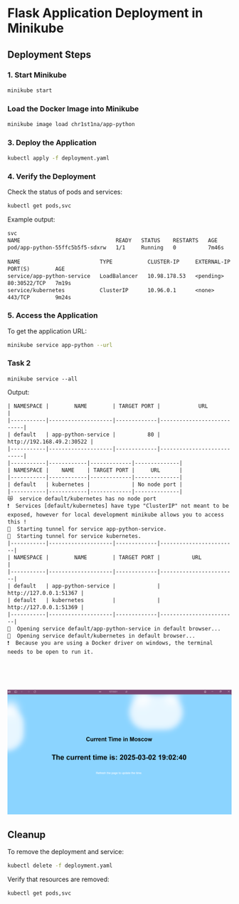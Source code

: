 # Flask Application Deployment in Minikube

## Deployment Steps

### 1. Start Minikube
```sh
minikube start
```
### Load the Docker Image into Minikube
```sh
minikube image load chr1st1na/app-python
```

### 3. Deploy the Application
```sh
kubectl apply -f deployment.yaml
```
### 4. Verify the Deployment
Check the status of pods and services:

```sh
kubectl get pods,svc
```
Example output:

```pgsql
svc
NAME                              READY   STATUS    RESTARTS   AGE
pod/app-python-55ffc5b5f5-sdxrw   1/1     Running   0          7m46s

NAME                         TYPE           CLUSTER-IP     EXTERNAL-IP   PORT(S)        AGE
service/app-python-service   LoadBalancer   10.98.178.53   <pending>     80:30522/TCP   7m19s
service/kubernetes           ClusterIP      10.96.0.1      <none>        443/TCP        9m24s
```
### 5. Access the Application
To get the application URL:

```sh
minikube service app-python --url
```
### Task 2
```
minikube service --all
```
Output:
```|-----------|--------------------|-------------|---------------------------|
| NAMESPACE |        NAME        | TARGET PORT |            URL            |
|-----------|--------------------|-------------|---------------------------|
| default   | app-python-service |          80 | http://192.168.49.2:30522 |
|-----------|--------------------|-------------|---------------------------|
|-----------|------------|-------------|--------------|
| NAMESPACE |    NAME    | TARGET PORT |     URL      |
|-----------|------------|-------------|--------------|
| default   | kubernetes |             | No node port |
|-----------|------------|-------------|--------------|
😿  service default/kubernetes has no node port
❗  Services [default/kubernetes] have type "ClusterIP" not meant to be exposed, however for local development minikube allows you to access this !
🏃  Starting tunnel for service app-python-service.
🏃  Starting tunnel for service kubernetes.
|-----------|--------------------|-------------|------------------------|
| NAMESPACE |        NAME        | TARGET PORT |          URL           |
|-----------|--------------------|-------------|------------------------|
| default   | app-python-service |             | http://127.0.0.1:51367 |
| default   | kubernetes         |             | http://127.0.0.1:51369 |
|-----------|--------------------|-------------|------------------------|
🎉  Opening service default/app-python-service in default browser...
🎉  Opening service default/kubernetes in default browser...
❗  Because you are using a Docker driver on windows, the terminal needs to be open to run it.





```

![running](1.png)

## Cleanup
To remove the deployment and service:

```sh
kubectl delete -f deployment.yaml
```
Verify that resources are removed:

```sh
kubectl get pods,svc
```







